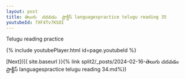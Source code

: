 ```yaml
---
layout: post
title: తెలుగు  చదవడం  ప్రాక్టీస్ languagespractice telugu reading 35
youtubeId: 7XF4Tv7KSOI
---
```

 
 
Telugu reading practice
 
 
 
 
 


{% include youtubePlayer.html id=page.youtubeId %}
 
[Next]({{ site.baseurl }}{% link  split2/_posts/2024-02-16-తెలుగు  చదవడం  ప్రాక్టీస్ languagespractice telugu reading 34.md%})
 

